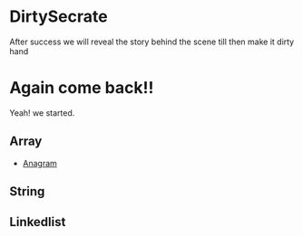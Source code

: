 # DirtySecrate
After success we will reveal the story behind the scene till then make it dirty hand

# Again come back!!
 Yeah! we started.

## Array

- [Anagram](https://github.com/Innovation5/InterviewQ/blob/master/JSR/anagram.java)

## String

## Linkedlist
